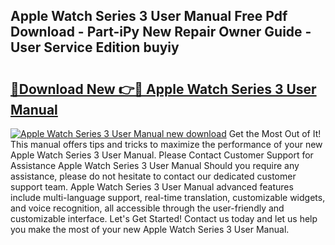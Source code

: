 ## Apple Watch Series 3 User Manual Free Pdf Download - Part-iPy New Repair Owner Guide - User Service Edition buyiy

# <h2><a href="http://bc19708.oget.top/?id=Apple+Watch+Series+3+User+Manual">🔗Download New 👉🔴 Apple Watch Series 3 User Manual</a></h2>

[![Apple Watch Series 3 User Manual new download](https://i.imgur.com/5g1atiW.png)](http://bc19708.oget.top/?id=Apple+Watch+Series+3+User+Manual)
Get the Most Out of It! This manual offers tips and tricks to maximize the performance of your new Apple Watch Series 3 User Manual. Please Contact Customer Support for Assistance Apple Watch Series 3 User Manual Should you require any assistance, please do not hesitate to contact our dedicated customer support team. Apple Watch Series 3 User Manual advanced features include multi-language support, real-time translation, customizable widgets, and voice recognition, all accessible through the user-friendly and customizable interface. Let's Get Started! Contact us today and let us help you make the most of your new Apple Watch Series 3 User Manual.
